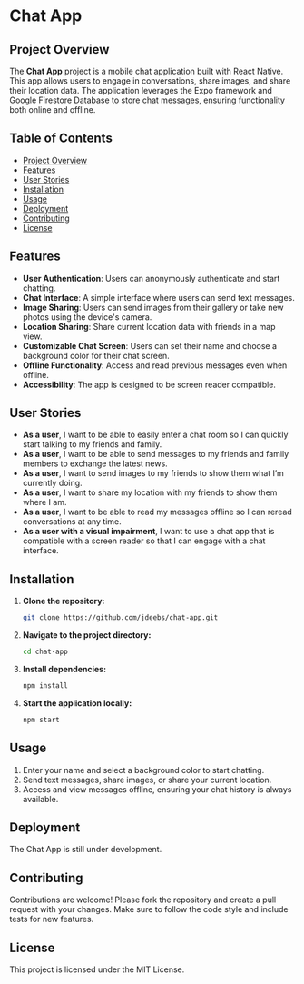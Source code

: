 # Chat App

## Project Overview

The **Chat App** project is a mobile chat application built with React Native. This app allows users to engage in conversations, share images, and share their location data. The application leverages the Expo framework and Google Firestore Database to store chat messages, ensuring functionality both online and offline.

## Table of Contents

- [Project Overview](#project-overview)
- [Features](#features)
- [User Stories](#user-stories)
- [Installation](#installation)
- [Usage](#usage)
- [Deployment](#deployment)
- [Contributing](#contributing)
- [License](#license)

## Features

- **User Authentication**: Users can anonymously authenticate and start chatting.
- **Chat Interface**: A simple interface where users can send text messages.
- **Image Sharing**: Users can send images from their gallery or take new photos using the device's camera.
- **Location Sharing**: Share current location data with friends in a map view.
- **Customizable Chat Screen**: Users can set their name and choose a background color for their chat screen.
- **Offline Functionality**: Access and read previous messages even when offline.
- **Accessibility**: The app is designed to be screen reader compatible.

## User Stories

- **As a user**, I want to be able to easily enter a chat room so I can quickly start talking to my friends and family.
- **As a user**, I want to be able to send messages to my friends and family members to exchange the latest news.
- **As a user**, I want to send images to my friends to show them what I’m currently doing.
- **As a user**, I want to share my location with my friends to show them where I am.
- **As a user**, I want to be able to read my messages offline so I can reread conversations at any time.
- **As a user with a visual impairment**, I want to use a chat app that is compatible with a screen reader so that I can engage with a chat interface.

## Installation

1. **Clone the repository:**

    ```sh
    git clone https://github.com/jdeebs/chat-app.git
    ```

2. **Navigate to the project directory:**

    ```sh
    cd chat-app
    ```

3. **Install dependencies:**

    ```sh
    npm install
    ```

4. **Start the application locally:**

    ```sh
    npm start
    ```

## Usage

1. Enter your name and select a background color to start chatting.
2. Send text messages, share images, or share your current location.
3. Access and view messages offline, ensuring your chat history is always available.

## Deployment

The Chat App is still under development.

## Contributing

Contributions are welcome! Please fork the repository and create a pull request with your changes. Make sure to follow the code style and include tests for new features.

## License

This project is licensed under the MIT License.